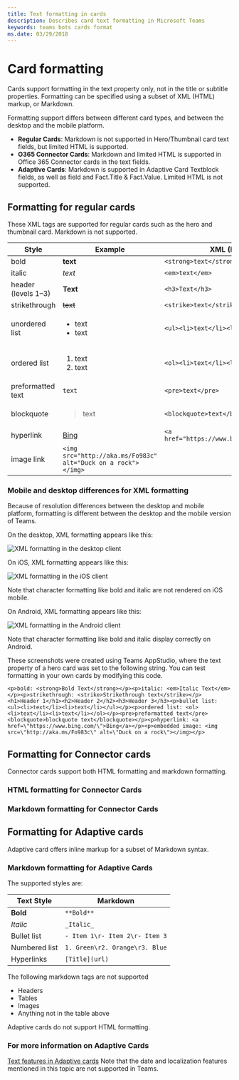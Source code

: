 ```yaml
---
title: Text formatting in cards
description: Describes card text formatting in Microsoft Teams
keywords: teams bots cards format
ms.date: 03/29/2018
---
```

# Card formatting

Cards support formatting in the text property only, not in the title or subtitle properties. Formatting can be specified using a subset of XML (HTML) markup, or Markdown.

Formatting support differs between different card types, and between the desktop and the mobile platform.

* **Regular Cards**: Markdown is not supported in Hero/Thumbnail card text fields, but limited HTML is supported.
* **O365 Connector Cards**: Markdown and limited HTML is supported in Office 365 Connector cards in the text fields.
* **Adaptive Cards**: Markdown is supported in Adaptive Card Textblock fields, as well as field and Fact.Title & Fact.Value. Limited HTML is not supported.

## Formatting for regular cards

These XML tags are supported for regular cards such as the hero and thumbnail card. Markdown is not supported.

| Style | Example | XML (HTML) |
| --- | --- | --- |
| bold | **text** | `<strong>text</strong>` |
| italic | *text* | `<em>text</em>` |
| header (levels 1&ndash;3) | **Text** | `<h3>Text</h3>` |
| strikethrough | ~~text~~ | `<strike>text</strike>` |
| unordered list | <ul><li>text</li><li>text</li></ul> | `<ul><li>text</li><li>text</li></ul>` |
| ordered list | <ol><li>text</li><li>text</li></ol> | `<ol><li>text</li><li>text</li></ol>` |
| preformatted text | `text` | `<pre>text</pre>` |
| blockquote | <blockquote>text</blockquote> | `<blockquote>text</blockquote>` |
| hyperlink | [Bing](https://www.bing.com/) | `<a href="https://www.bing.com/">Bing</a>` |
| image link | `<img src="http://aka.ms/Fo983c" alt="Duck on a rock"></img>` |

### Mobile and desktop differences for XML formatting

Because of resolution differences between the desktop and mobile platform, formatting is different between the desktop and the mobile version of Teams.

On the desktop, XML formatting appears like this:

![XML formatting in the desktop client](~/assets/images/cards/card-formatting-xml-desktop-v2.png)

On iOS, XML formatting appears like this:

![XML formatting in the iOS client](~/assets/images/cards/card-formatting-xml-mobile-v2.png)

Note that character formatting like bold and italic are not rendered on iOS mobile.

On Android, XML formatting appears like this:

![XML formatting in the Android client](~/assets/images/cards/card-formatting-xml-android-60.png)

Note that character formatting like bold and italic display correctly on Android.

These screenshots were created using Teams AppStudio, where the text property of a hero card was set to the following string. You can test formatting in your own cards by modifying this code.

`<p>bold: <strong>Bold Text</strong></p><p>italic: <em>Italic Text</em></p><p>strikethrough: <strike>Strikethrough text</strike></p><h1>Header 1</h1><h2>Header 2</h2><h3>Header 3</h3><p>bullet list: <ul><li>text</li><li>text</li></ul></p><p>ordered list: <ol><li>text</li><li>text</li></ol></p><pre>preformatted text</pre><blockquote>blockquote text</blockquote></p><p>hyperlink: <a href=\"https://www.bing.com/\">Bing</a></p><p>embedded image: <img src=\"http://aka.ms/Fo983c\" alt=\"Duck on a rock\"></img></p>`

## Formatting for Connector cards

Connector cards support both HTML formatting and markdown formatting.

### HTML formatting for Connector Cards

### Markdown formatting for Connector Cards

## Formatting for Adaptive cards

Adaptive card offers inline markup for a subset of Markdown syntax.

### Markdown formatting for Adaptive Cards

 The supported styles are:

| Text Style      | Markdown |
|-----------------|-----|
| **Bold**        | ```**Bold**``` |
| _Italic_        | ```_Italic_``` |
| Bullet list     | ```- Item 1\r- Item 2\r- Item 3``` | 
| Numbered list   | ```1. Green\r2. Orange\r3. Blue``` |
| Hyperlinks      | ```[Title](url)``` |

The following markdown tags are not supported

* Headers
* Tables
* Images
* Anything not in the table above

Adaptive cards do not support HTML formatting.

### For more information on Adaptive Cards

[Text features in Adaptive cards](https://docs.microsoft.com/en-us/adaptive-cards/create/textfeatures)
Note that the date and localization features mentioned in this topic are not supported in Teams.